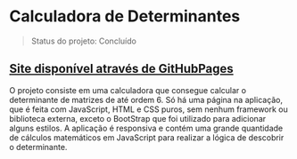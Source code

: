 # Calculadora de Determinantes

> Status do projeto: Concluído

## [Site disponível através de GitHubPages](https://brenomorim.github.io/calculadora-determinantes/)

O projeto consiste em uma calculadora que consegue calcular o determinante de matrizes de até ordem 6. Só há uma página na aplicação, que é feita com JavaScript, HTML e CSS puros, sem nenhum framework ou biblioteca externa, exceto o BootStrap que foi utilizado para adicionar alguns estilos. A aplicação é responsiva e contém uma grande quantidade de cálculos matemáticos em JavaScript para realizar a lógica de descobrir o determinante.
